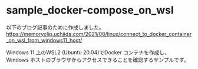 # sample_docker-compose_on_wsl
以下のブログ記事のために作成しました。  
https://memoryclip.uchiida.com/2021/08/linux/connect_to_docker_container_on_wsl_from_windows11_host/


Windows 11 上のWSL2 (Ubuntu 20.04)でDocker コンテナを作成し、Windows ホストのブラウザからアクセスできることを確認するサンプルです。
